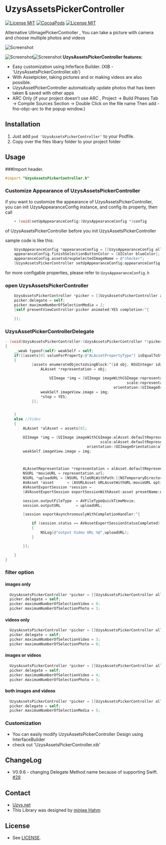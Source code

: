 UzysAssetsPickerController
==========================
[![License MIT](https://img.shields.io/badge/license-MIT-blue.svg?style=flat)](https://raw.githubusercontent.com/uzysjung/UzysAssetsPickerController/master/LICENSE)
[![CocoaPods](https://img.shields.io/cocoapods/v/UzysAssetsPickerController.svg?style=flat)](https://github.com/uzysjung/UzysAssetsPickerController)
[![License MIT](https://img.shields.io/badge/contact-@Uzysjung-blue.svg?style=flat)](http://uzys.net)


Alternative UIImagePickerController , You can take a picture with camera and choose multiple photos and videos

![Screenshot](https://raw.githubusercontent.com/uzysjung/UzysAssetsPickerController/master/UzysAssetsPickerController.gif)

![Screenshot](https://raw.githubusercontent.com/uzysjung/UzysAssetsPickerController/master/UzysAssetsPickerController1.png)![Screenshot](https://raw.githubusercontent.com/uzysjung/UzysAssetsPickerController/master/UzysAssetsPickerController2.png)
**UzysAssetsPickerController features:**

* Easy customization using Inferface Builder. (XIB - 'UzysAssetsPickerController.xib')
* With Assetpicker, taking pictures and or making videos are also possible.
* UzysAssetPickerController automatically update photos that has been taken & saved with other apps  
* ARC Only (if your project doesn't use ARC , Project -> Build Phases Tab -> Compile Sources Section -> Double Click on the file name Then add -fno-objc-arc to the popup window.)

## Installation
1. Just add `pod 'UzysAssetsPickerController'` to your Podfile.
2. Copy over the files libary folder to your project folder

## Usage
###Import header.

``` objective-c
#import "UzysAssetsPickerController.h"
```

### Customize Appearance of UzysAssetsPickerController
if you want to customize the appearance of UzysAssetsPickerController, you can init UzysAppearanceConfig instance, and config its property,
then call

``` objective-c
    + (void)setUpAppearanceConfig:(UzysAppearanceConfig *)config
```  
of UzysAssetsPickerController before you init UzysAssetsPickerController

sample code is like this:

``` objective-c
    UzysAppearanceConfig *appearanceConfig = [[UzysAppearanceConfig alloc] init];
    appearanceConfig.finishSelectionButtonColor = [UIColor blueColor];
    appearanceConfig.assetsGroupSelectedImageName = @"checker";
    [UzysAssetsPickerController setUpAppearanceConfig:appearanceConfig];
```

for more configable properties, please refer to `UzysAppearanceConfig.h`

### open UzysAssetsPickerController
``` objective-c
    UzysAssetsPickerController *picker = [[UzysAssetsPickerController alloc] init];
    picker.delegate = self;
    picker.maximumNumberOfSelectionMedia = 2;
    [self presentViewController:picker animated:YES completion:^{

    }];
```
### UzysAssetPickerControllerDelegate
``` objective-c
- (void)UzysAssetsPickerController:(UzysAssetsPickerController *)picker didFinishPickingAssets:(NSArray *)assets
{
    __weak typeof(self) weakSelf = self;
    if([[assets[0] valueForProperty:@"ALAssetPropertyType"] isEqualToString:@"ALAssetTypePhoto"]) //Photo
    {
            [assets enumerateObjectsUsingBlock:^(id obj, NSUInteger idx, BOOL *stop) {
                ALAsset *representation = obj;

                    UIImage *img = [UIImage imageWithCGImage:representation.defaultRepresentation.fullResolutionImage
                                                       scale:representation.defaultRepresentation.scale
                                                 orientation:(UIImageOrientation)representation.defaultRepresentation.orientation];
                weakSelf.imageView.image = img;
                *stop = YES;
            }];


    }
    else //Video
    {
        ALAsset *alAsset = assets[0];

        UIImage *img = [UIImage imageWithCGImage:alAsset.defaultRepresentation.fullResolutionImage
                                           scale:alAsset.defaultRepresentation.scale
                                     orientation:(UIImageOrientation)alAsset.defaultRepresentation.orientation];
        weakSelf.imageView.image = img;



        ALAssetRepresentation *representation = alAsset.defaultRepresentation;
        NSURL *movieURL = representation.url;
        NSURL *uploadURL = [NSURL fileURLWithPath:[[NSTemporaryDirectory() stringByAppendingPathComponent:@"test"] stringByAppendingString:@".mp4"]];
        AVAsset *asset      = [AVURLAsset URLAssetWithURL:movieURL options:nil];
        AVAssetExportSession *session =
        [AVAssetExportSession exportSessionWithAsset:asset presetName:AVAssetExportPresetMediumQuality];

        session.outputFileType  = AVFileTypeQuickTimeMovie;
        session.outputURL       = uploadURL;

        [session exportAsynchronouslyWithCompletionHandler:^{

            if (session.status == AVAssetExportSessionStatusCompleted)
            {
                NSLog(@"output Video URL %@",uploadURL);
            }

        }];

    }
}
```

### filter option
#### images only
``` objective-c
  UzysAssetsPickerController *picker = [[UzysAssetsPickerController alloc] init];
  picker.delegate = self;
  picker.maximumNumberOfSelectionVideo = 0;
  picker.maximumNumberOfSelectionPhoto = 3;

```

#### videos only
``` objective-c
  UzysAssetsPickerController *picker = [[UzysAssetsPickerController alloc] init];
  picker.delegate = self;
  picker.maximumNumberOfSelectionVideo = 3;
  picker.maximumNumberOfSelectionPhoto = 0;
```
#### images or videos
``` objective-c
  UzysAssetsPickerController *picker = [[UzysAssetsPickerController alloc] init];
  picker.delegate = self;
  picker.maximumNumberOfSelectionVideo = 4;
  picker.maximumNumberOfSelectionPhoto = 3;
```

#### both images and videos
``` objective-c
  UzysAssetsPickerController *picker = [[UzysAssetsPickerController alloc] init];
  picker.delegate = self;
  picker.maximumNumberOfSelectionMedia = 5;
```

### Customization
- You can easily modify UzysAssetsPickerController Design using InterfaceBuilder
- check out 'UzysAssetsPickerController.xib'

## ChangeLog
- V0.9.6 - changing Delegate Method name because of supporting Swift. [#28](https://github.com/uzysjung/UzysAssetsPickerController/pull/28)

## Contact
 - [Uzys.net](http://uzys.net)
 - This Library was designed by [minjee Hahm](http://www.linkedin.com/pub/minjee-hahm/63/73/5a)

## License
 - See [LICENSE](https://github.com/uzysjung/UzysAssetsPickerController/blob/master/LICENSE).
